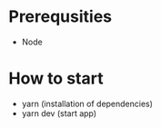 
# Prerequsities
- Node 

# How to start
- yarn (installation of dependencies)
- yarn dev (start app)
